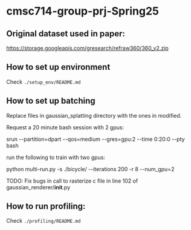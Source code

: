 # cmsc714-group-prj-Spring25

## Original dataset used in paper:
https://storage.googleapis.com/gresearch/refraw360/360_v2.zip

## How to set up environment
Check `./setup_env/README.md`

## How to set up batching
Replace files in gaussian_splatting directory with the ones in modified.

Request a 20 minute bash session with 2 gpus:

srun --partition=dpart --qos=medium --gres=gpu:2 --time 0:20:0 --pty bash

run the following to train with two gpus:

python multi-run.py -s ./bicycle/ --iterations 200 -r 8 --num_gpu=2

TODO: Fix bugs in call to rasterize c file in line 102 of gaussian_renderer/__init__.py

## How to run profiling:
Check `./profiling/README.md`
